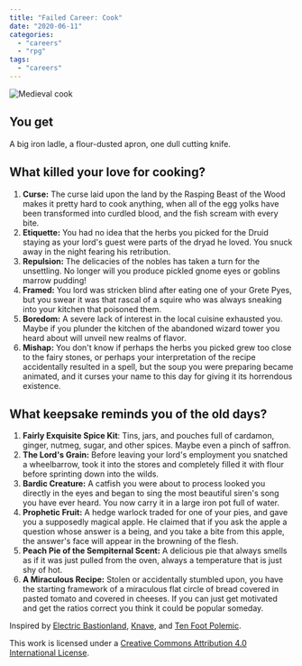 ```yaml
---
title: "Failed Career: Cook"
date: "2020-06-11"
categories: 
  - "careers"
  - "rpg"
tags: 
  - "careers"
---
```


![Medieval cook](https://aboleth-overlords.com/wp-content/uploads/2020/06/medievalCook.jpg)

## You get

A big iron ladle, a flour-dusted apron, one dull cutting knife.

## What killed your love for cooking?

1. **Curse:** The curse laid upon the land by the Rasping Beast of the Wood makes it pretty hard to cook anything, when all of the egg yolks have been transformed into curdled blood, and the fish scream with every bite.
2. **Etiquette:** You had no idea that the herbs you picked for the Druid staying as your lord's guest were parts of the dryad he loved. You snuck away in the night fearing his retribution.
3. **Repulsion:** The delicacies of the nobles has taken a turn for the unsettling. No longer will you produce pickled gnome eyes or goblins marrow pudding!
4. **Framed:** You lord was stricken blind after eating one of your Grete Pyes, but you swear it was that rascal of a squire who was always sneaking into your kitchen that poisoned them.
5. **Boredom:** A severe lack of interest in the local cuisine exhausted you. Maybe if you plunder the kitchen of the abandoned wizard tower you heard about will unveil new realms of flavor.
6. **Mishap:** You don't know if perhaps the herbs you picked grew too close to the fairy stones, or perhaps your interpretation of the recipe accidentally resulted in a spell, but the soup you were preparing became animated, and it curses your name to this day for giving it its horrendous existence.

## What keepsake reminds you of the old days?

1. **Fairly Exquisite Spice Kit**: Tins, jars, and pouches full of cardamon, ginger, nutmeg, sugar, and other spices. Maybe even a pinch of saffron.
2. **The Lord's Grain:** Before leaving your lord's employment you snatched a wheelbarrow, took it into the stores and completely filled it with flour before sprinting down into the wilds.
3. **Bardic Creature:** A catfish you were about to process looked you directly in the eyes and began to sing the most beautiful siren's song you have ever heard. You now carry it in a large iron pot full of water.
4. **Prophetic Fruit:** A hedge warlock traded for one of your pies, and gave you a supposedly magical apple. He claimed that if you ask the apple a question whose answer is a being, and you take a bite from this apple, the answer's face will appear in the browning of the flesh.
5. **Peach Pie of the Sempiternal Scent:** A delicious pie that always smells as if it was just pulled from the oven, always a temperature that is just shy of hot.
6. **A Miraculous Recipe:** Stolen or accidentally stumbled upon, you have the starting framework of a miraculous flat circle of bread covered in pasted tomato and covered in cheeses. If you can just get motivated and get the ratios correct you think it could be popular someday.

Inspired by [Electric Bastionland](https://chrismcdee.itch.io/electric-bastionland), [Knave](https://www.drivethrurpg.com/product/250888/Knave), and [Ten Foot Polemic](http://tenfootpolemic.blogspot.com/2014/01/200-failed-medieval-careers.html).

This work is licensed under a [Creative Commons Attribution 4.0 International License](http://creativecommons.org/licenses/by/4.0/).
